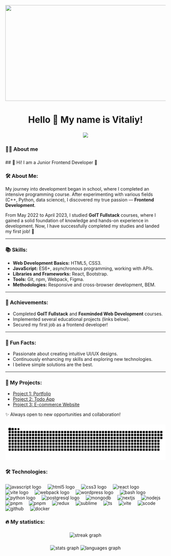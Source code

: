 <br clear="both">

<div align="center">
  <img height="300" width="600" src="https://user-images.githubusercontent.com/74038190/225813708-98b745f2-7d22-48cf-9150-083f1b00d6c9.gif"  />
</div>

###

<h1 align="center">Hello 👋 My name is Vitaliy!</h1>

###

<div align="center">
  <img src="https://visitor-badge.laobi.icu/badge?page_id=filimonovalexey.filimonovalexey&"  />
</div>

###

<h3 align="left">👩‍💻  About me</h3>

###

<p align="left">## 👋 Hi! I am a Junior Frontend Developer 🚀

### 🛠️ About Me:
My journey into development began in school, where I completed an intensive programming course. After experimenting with various fields (C++, Python, data science), I discovered my true passion — **Frontend Development**.

From May 2022 to April 2023, I studied **GoIT Fullstack** courses, where I gained a solid foundation of knowledge and hands-on experience in development. Now, I have successfully completed my studies and landed my first job! 💼

---

### 📚 Skills:
- **Web Development Basics:** HTML5, CSS3.
- **JavaScript:** ES6+, asynchronous programming, working with APIs.
- **Libraries and Frameworks:** React, Bootstrap.
- **Tools:** Git, npm, Webpack, Figma.
- **Methodologies:** Responsive and cross-browser development, BEM.

---

### 🎯 Achievements:
- Completed **GoIT Fullstack** and **Foxminded Web Development** courses.
- Implemented several educational projects (links below).
- Secured my first job as a frontend developer!

---

### 🌟 Fun Facts:
- Passionate about creating intuitive UI/UX designs.
- Continuously enhancing my skills and exploring new technologies.
- I believe simple solutions are the best.

---

### 📂 My Projects:
- [Project 1: Portfolio](#)
- [Project 2: Todo App](#)
- [Project 3: E-commerce Website](#)

✨ Always open to new opportunities and collaboration!</p>

###

<p align="center">
 <img width="600" src="assets/github-snake.svg" alt="snake"/>
</p>


###

<h3 align="left">🛠 Technologies:</h3>

###


<div align="left">
  <img src="https://cdn.jsdelivr.net/gh/devicons/devicon/icons/javascript/javascript-original.svg" height="40" alt="javascript logo"  />
  <img width="12" />
  <img src="https://cdn.jsdelivr.net/gh/devicons/devicon/icons/html5/html5-original.svg" height="40" alt="html5 logo"  />
  <img width="12" />
  <img src="https://cdn.jsdelivr.net/gh/devicons/devicon/icons/css3/css3-original.svg" height="40" alt="css3 logo"  />
  <img width="12" />
  <img src="https://cdn.jsdelivr.net/gh/devicons/devicon/icons/react/react-original.svg" height="40" alt="react logo"  />
  <img width="12" />
  <img src="https://skillicons.dev/icons?i=vite" height="40" alt="vite logo"  />
  <img width="12" />
  <img src="https://cdn.simpleicons.org/webpack/8DD6F9" height="40" alt="webpack logo"  />
  <img width="12" />
  <img src="https://skillicons.dev/icons?i=wordpress" height="40" alt="wordpress logo"  />
  <img width="12" />
  <img src="https://cdn.simpleicons.org/gnubash/4EAA25" height="40" alt="bash logo"  />
  <img width="12" />
  <img src="https://skillicons.dev/icons?i=py" height="40" alt="python logo"  />
  <img width="12" />
  <img src="https://skillicons.dev/icons?i=postgres" height="40" alt="postgresql logo"  />
  <img width="12" />
  <img src="https://skillicons.dev/icons?i=mongodb" height="40" alt="mongodb"  />
  <img width="12" />
  <img src="https://skillicons.dev/icons?i=nextjs" height="40" alt="nextjs"  />
  <img width="12" />
  <img src="https://skillicons.dev/icons?i=nodejs" height="40" alt="nodejs"  />
  <img width="12" />
  <img src="https://skillicons.dev/icons?i=npm" height="40" alt="pnpm"  />
  <img width="12" />
  <img src="https://skillicons.dev/icons?i=pnpm" height="40" alt="pnpm"  />
  <img width="12" />
  <img src="https://skillicons.dev/icons?i=redux" height="40" alt="redux"  />
  <img width="12" />
  <img src="https://skillicons.dev/icons?i=sublime" height="40" alt="sublime"  />
  <img width="12" />
  <img src="https://skillicons.dev/icons?i=ts" height="40" alt="ts"  />
  <img width="12" />
  <img src="https://skillicons.dev/icons?i=vite" height="40" alt="vite"  />
  <img width="12" />
  <img src="https://skillicons.dev/icons?i=vscode" height="40" alt="scode"  />
  <img width="12" />
  <img src="https://skillicons.dev/icons?i=github" height="40" alt="github"  />
  <img width="12" />
  <img src="https://skillicons.dev/icons?i=docker" height="40" alt="docker"  />
  <img width="12" />
  <img width="12" />

</div>

###

<h3 align="left">🔥   My statistics:</h3>

###

<div align="center">
  <img src="https://streak-stats.demolab.com?user=filimonovalexey&locale=en&mode=daily&theme=dark&hide_border=false&border_radius=5&order=3" height="220" alt="streak graph"  />
</div>

###

<div align="center">
  <img src="https://github-readme-stats.vercel.app/api?username=filimonovalexey&hide_title=false&hide_rank=false&show_icons=true&include_all_commits=true&count_private=true&disable_animations=false&theme=dracula&locale=en&hide_border=false&order=1" height="150" alt="stats graph"  />
  <img src="https://github-readme-stats.vercel.app/api/top-langs?username=filimonovalexey&locale=en&hide_title=false&layout=compact&card_width=320&langs_count=5&theme=dracula&hide_border=false&order=2" height="150" alt="languages graph"  />
</div>

###
